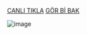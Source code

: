 
[CANLI TIKLA](https://6585712b44a5bcb98eb4e930--keen-buttercream-7c66c8.netlify.app/) 
[GÖR Bİ BAK](https://6585712b44a5bcb98eb4e930--keen-buttercream-7c66c8.netlify.app/) 

![image](https://github.com/alpolcaymis/PatikaDev/assets/71964088/cb292370-be1a-45df-9154-345d343f0eeb)



